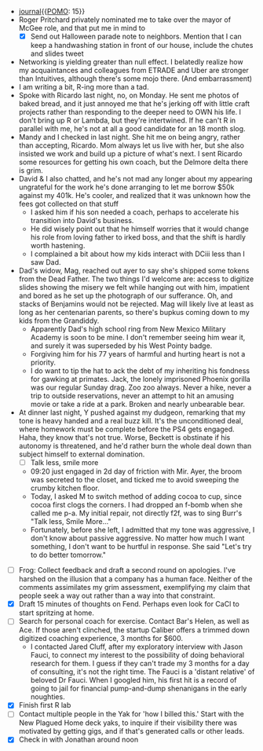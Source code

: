 - [journal](<journal.md>){{[POMO](<POMO.md>): 15}}
- Roger Pritchard privately nominated me to take over the mayor of McGee role, and that put me in mind to
    - [x] Send out Halloween parade note to neighbors. Mention that I can keep a handwashing station in front of our house, include the chutes and slides tweet
- Networking is yielding greater than null effect. I belatedly realize how my acquaintances and colleagues from ETRADE and Uber are stronger than Intuitives, although there's some mojo there. (And embarrassment)
- I am writing a bit, R-ing more than a tad. 
- Spoke with Ricardo last night, no, on Monday. He sent me photos of baked bread, and it just annoyed me that he's jerking off with little craft projects rather than responding to the deeper need to OWN his life. I don't bring up R or Lambda, but they're intertwined. If he can't R in parallel with me, he's not at all a good candidate for an 18 month slog.
- Mandy and I checked in last night. She hit me on being angry, rather than accepting, Ricardo. Mom always let us live with her, but she also insisted we work and build up a picture of what's next. I sent Ricardo some resources for getting his own coach, but the Delmore delta there is grim.
- David & I also chatted, and he's not mad any longer about my appearing ungrateful for the work he's done arranging to let me borrow $50k against my 401k. He's cooler, and realized that it was unknown how the fees got collected on that stuff
    - I asked him if his son needed a coach, perhaps to accelerate his transition into David's business.
    - He did wisely point out that he himself worries that it would change his role from loving father to irked boss, and that the shift is hardly worth hastening.
    - I complained a bit about how my kids interact with DCiii less than I saw Dad.
- Dad's widow, Mag, reached out ayer to say she's shipped some tokens from the Dead Father. The two things I'd welcome are: access to digitize slides showing the misery we felt while hanging out with him, impatient and bored as he set up the photograph of our sufferance. Oh, and stacks of Benjamins would not be rejected. Mag will likely live at least as long as her centenarian parents, so there's bupkus coming down to my kids from the Grandiddy.
    - Apparently Dad's high school ring from New Mexico Military Academy is soon to be mine. I don't remember seeing him wear it, and surely it was superseded by his West Pointy badge.
    - Forgiving him for his 77 years of harmful and hurting heart is not a priority. 
    - I do want to tip the hat to ack the debt of my inheriting his fondness for gawking at primates. Jack, the lonely imprisoned Phoenix gorilla was our regular Sunday drag. Zoo zoo always. Never a hike, never a trip to outside reservations, never an attempt to hit an amusing movie or take a ride at a park. Broken and nearly unbearable bear.
- At dinner last night, Y pushed against my dudgeon, remarking that my tone is heavy handed and a real buzz kill. It's the unconditioned deal, where homework must be complete before the PS4 gets engaged. Haha, they know that's not true. Worse, Beckett is obstinate if his autonomy is threatened, and he'd rather burn the whole deal down than subject himself to external domination.
    - [ ] Talk less, smile more
    - 09:20 just engaged in 2d day of friction with Mir. Ayer, the broom was secreted to the closet, and ticked me to avoid sweeping the crumby kitchen floor.
    - Today, I asked M to switch method of adding cocoa to cup, since cocoa first clogs the corners.  I had dropped an f-bomb when she called me p-a. My initial repair, not directly f2f, was to sing Burr's "Talk less, Smile More..."
    - Fortunately, before she left, I admitted that my tone was aggressive, I don't know about passive aggressive. No matter how much I want something, I don't want to be hurtful in response. She said "Let's try to do better tomorrow."
- [ ] Frog: Collect feedback and draft a second round on apologies. I've harshed on the illusion that a company has a human face. Neither of the comments assimilates my grim assessment, exemplifying my claim that people seek a way out rather than a way into that constraint.
- [x] Draft 15 minutes of thoughts on Fend. Perhaps even look for CaCl to start spritzing at home. 
- [ ] Search for personal coach for exercise. Contact Bar's Helen, as well as Ace. If those aren't clinched, the startup Caliber offers a trimmed down digitized coaching experience, 3 months for $600. 
    - I contacted Jared Cluff, after my exploratory interview with Jason Fauci, to connect my interest to the possibility of doing behavioral research for them. I guess if they can't trade my 3 months for a day of consulting, it's not the right time.  The Fauci is a 'distant relative' of beloved Dr Fauci. When I googled him, his first hit is a record of going to jail for financial pump-and-dump shenanigans in the early noughties.
- [x] Finish first R lab
- [ ] Contact multiple people in the Yak for 'how I billed this.' Start with the New Plagued Home deck yaks, to inquire if their visibility there was motivated by getting gigs, and if that's generated calls or other leads.
- [x] Check in with Jonathan around noon
